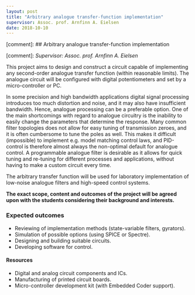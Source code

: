 ```yaml
---
layout: post
title: "Arbitrary analogue transfer-function implementation"
supervisor: Assoc. prof. Arnfinn A. Eielsen
date: 2018-10-10
---
```


[comment]: ## Arbitrary analogue transfer-function implementation

[comment]: *Supervisor: Assoc. prof. Arnfinn A. Eielsen*

This project aims to design and construct a circuit capable of implementing any second-order analogue transfer function (within reasonable limits). The analogue circuit will be configured with digital potentiometers and set by a micro-controller or PC.

In some precision and high bandwidth applications digital signal processing introduces too much distortion and noise, and it may also have insufficient bandwidth. Hence, analogue processing can be a preferable option. One of the main shortcomings with regard to analogue circuitry is the inability to easily change the parameters that determine the response. Many common filter topologies does not allow for easy tuning of transmission zeroes, and it is often cumbersome to tune the poles as well. This makes it difficult (impossible) to implement e.g. model matching control laws, and PID-control is therefore almost always the non-optimal default for analogue control. A programmable analogue filter is desirable as it allows for quick tuning and re-tuning for different processes and applications, without having to make a custom circuit every time.

The arbitrary transfer function will be used for laboratory implementation of low-noise analogue filters and high-speed control systems.

**The exact scope, content and outcomes of the project will be agreed upon with the students considering their background and interests.**

### Expected outcomes
- Reviewing of implementation methods (state-variable filters, gyrators).
- Simulation of possible options (using SPICE or Spectre).
- Designing and building suitable circuits.
- Developing software for control.

#### Resources
- Digital and analog circuit components and ICs.
- Manufacturing of printed circuit boards.
- Micro-controller development kit (with Embedded Coder support).
